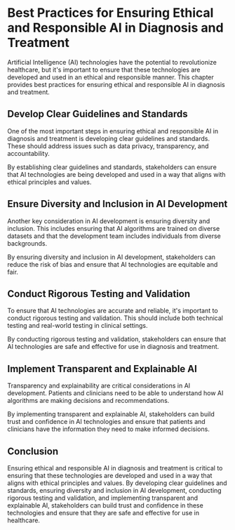 Best Practices for Ensuring Ethical and Responsible AI in Diagnosis and Treatment
==================================================================================================================

Artificial Intelligence (AI) technologies have the potential to revolutionize healthcare, but it's important to ensure that these technologies are developed and used in an ethical and responsible manner. This chapter provides best practices for ensuring ethical and responsible AI in diagnosis and treatment.

Develop Clear Guidelines and Standards
--------------------------------------

One of the most important steps in ensuring ethical and responsible AI in diagnosis and treatment is developing clear guidelines and standards. These should address issues such as data privacy, transparency, and accountability.

By establishing clear guidelines and standards, stakeholders can ensure that AI technologies are being developed and used in a way that aligns with ethical principles and values.

Ensure Diversity and Inclusion in AI Development
------------------------------------------------

Another key consideration in AI development is ensuring diversity and inclusion. This includes ensuring that AI algorithms are trained on diverse datasets and that the development team includes individuals from diverse backgrounds.

By ensuring diversity and inclusion in AI development, stakeholders can reduce the risk of bias and ensure that AI technologies are equitable and fair.

Conduct Rigorous Testing and Validation
---------------------------------------

To ensure that AI technologies are accurate and reliable, it's important to conduct rigorous testing and validation. This should include both technical testing and real-world testing in clinical settings.

By conducting rigorous testing and validation, stakeholders can ensure that AI technologies are safe and effective for use in diagnosis and treatment.

Implement Transparent and Explainable AI
----------------------------------------

Transparency and explainability are critical considerations in AI development. Patients and clinicians need to be able to understand how AI algorithms are making decisions and recommendations.

By implementing transparent and explainable AI, stakeholders can build trust and confidence in AI technologies and ensure that patients and clinicians have the information they need to make informed decisions.

Conclusion
----------

Ensuring ethical and responsible AI in diagnosis and treatment is critical to ensuring that these technologies are developed and used in a way that aligns with ethical principles and values. By developing clear guidelines and standards, ensuring diversity and inclusion in AI development, conducting rigorous testing and validation, and implementing transparent and explainable AI, stakeholders can build trust and confidence in these technologies and ensure that they are safe and effective for use in healthcare.
